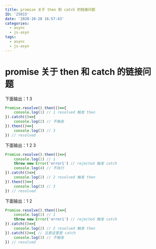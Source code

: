 ```yaml
---
title: promise 关于 then 和 catch 的链接问题
ID: '25815'
date: '2020-10-20 16:57:43'
categories:
  - async
  - js-asyn
tags:
  - async
  - js-asyn
---
```


# promise 关于 then 和 catch 的链接问题

下面输出：1 3

``` js 
Promise.resolve().then(()=>{
    console.log(1) // 1 resolved 触发 then
}).catch(()=>{
    console.log(2) // 不触发
}).then(()=>{
    console.log(3) // 3
}) // resolved
```

下面输出：1 2 3

``` js 
Promise.resolve().then(()=>{
    console.log(1) // 1
    throw new Error('error1') // rejected 触发 catch
    console.log(4) // 不执行
}).catch(()=>{
    console.log(2) // 2 resolved 触发 then
}).then(()=>{
    console.log(3) // 3
}) // resolved
```

下面输出：1 2

``` js 
Promise.resolve().then(()=>{
    console.log(1) // 1
    throw new Error('error1') // rejected 触发 catch
}).catch(()=>{
    console.log(2) // 2 resolved 触发 then
}).catch(()=>{ // 注意这里是 catch
    console.log(3) // 不触发
}) // resolved
```
 
 
 
 
 
 
